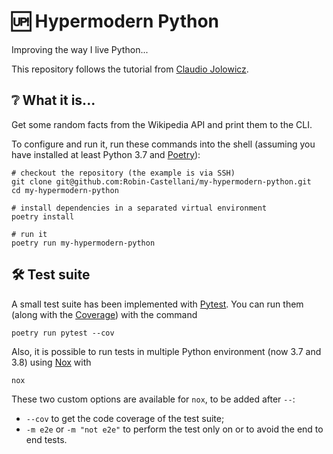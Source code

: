 # 🆙 Hypermodern Python
Improving the way I live Python...

This repository follows the tutorial from
[Claudio Jolowicz](https://cjolowicz.github.io/posts/hypermodern-python-01-setup/).

## ❔ What it is...
Get some random facts from the Wikipedia API and print them to the CLI.

To configure and run it, run these commands into the shell
(assuming you have installed at least Python 3.7 and
[Poetry](https://python-poetry.org/docs/)):

```shell script
# checkout the repository (the example is via SSH)
git clone git@github.com:Robin-Castellani/my-hypermodern-python.git
cd my-hypermodern-python

# install dependencies in a separated virtual environment
poetry install

# run it
poetry run my-hypermodern-python
```

## 🛠 Test suite
A small test suite has been implemented with
[Pytest](https://docs.pytest.org/en/stable/).
You can run them
(along with the [Coverage](https://coverage.readthedocs.io/))
with the command

```shell script
poetry run pytest --cov
```

Also, it is possible to run tests in multiple Python environment
(now 3.7 and 3.8) using [Nox](https://nox.thea.codes/en/stable/) with
```shell script
nox
```
These two custom options are available for `nox`, to be added after `--`:
- `--cov` to get the code coverage of the test suite;
- `-m e2e` or `-m "not e2e"` to perform the test only on or to avoid
  the end to end tests.
